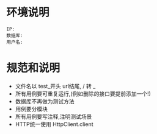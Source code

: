 # 环境说明
    IP:
    数据库:
    用户名:

# 规范和说明

   - 文件名以 test_开头 url结尾, / 转 _
   - 所有用例要可重复运行,(例如删除的接口要提前添加一个!)
   - 数据库不再做为测试方法
   - 用例要分模块
   - 所有用例要写注释,注明测试场景
   - HTTP统一使用 HttpClient.client